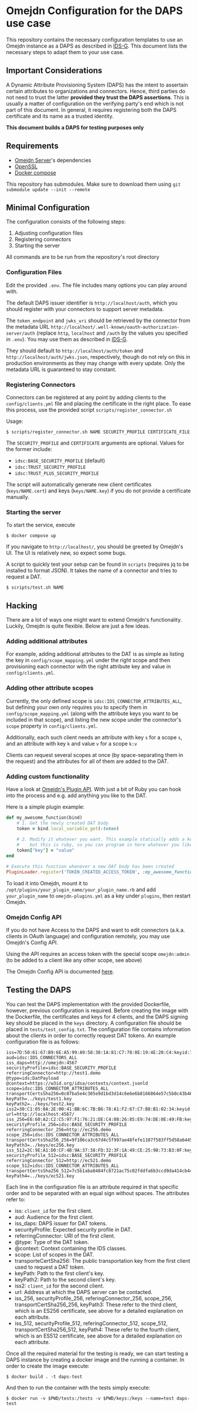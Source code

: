 # Omejdn Configuration for the DAPS use case

This repository contains the necessary configuration templates to use an Omejdn instance as a DAPS as described in [IDS-G](https://github.com/International-Data-Spaces-Association/IDS-G).
This document lists the necessary steps to adapt them to your use case.

## Important Considerations

A Dynamic Attribute Provisioning System (DAPS) has the intent to assertain certain attributes to organizations and connectors.
Hence, third parties do not need to trust the latter **provided they trust the DAPS assertions**.
This is usually a matter of configuration on the verifying party's end which is not part of this document.
In general, it requires registering both the DAPS certificate and its name as a trusted identity.

**This document builds a DAPS for testing purposes only**

## Requirements

- [Omejdn Server](https://github.com/Fraunhofer-AISEC/omejdn-server)'s dependencies
- [OpenSSL](https://www.openssl.org/)
- [Docker compose](https://docs.docker.com/compose/)

This repository has submodules.
Make sure to download them using `git submodule update --init --remote`

## Minimal Configuration

The configuration consists of the following steps:

1. Adjusting configuration files
1. Registering connectors
1. Starting the server

All commands are to be run from the repository's root directory

### Configuration Files

Edit the provided `.env`.
The file includes many options you can play around with.

The default DAPS issuer identifier is `http://localhost/auth`,
which you should register with your connectors to support server metadata.

The `token_endpoint` and `jwks_uri` should be retrieved by the connector from the metadata URL
`http://localhost/.well-known/oauth-authorization-server/auth`
(replace `http`, `localhost` and `/auth` by the values you specified in `.env`).
You may use them as described in [IDS-G](https://github.com/International-Data-Spaces-Association/IDS-G).

They should default to `http://localhost/auth/token` and `http://localhost/auth/jwks.json`, respectively,
though do not rely on this in production environments as they may change with every update.
Only the metadata URL is guaranteed to stay constant.

### Registering Connectors

Connectors can be registered at any point by adding clients to the `config/clients.yml` file and placing the certificate in the right place.
To ease this process, use the provided script `scripts/register_connector.sh`

Usage:

```
$ scripts/register_connector.sh NAME SECURITY_PROFILE CERTIFICATE_FILE
```

The `SECURITY_PROFILE` and `CERTIFICATE` arguments are optional. Values for the former include:

- `idsc:BASE_SECURITY_PROFILE` (default)
- `idsc:TRUST_SECURITY_PROFILE`
- `idsc:TRUST_PLUS_SECURITY_PROFILE`

The script will automatically generate new client certificates (`keys/NAME.cert`) and keys (`keys/NAME.key`) if you do not provide a certificate manually.


### Starting the server

To start the service, execute

```
$ docker compose up
```

If you navigate to `http://localhost/`, you should be greeted by Omejdn's UI.
The UI is relatively new, so expect some bugs.

A script to quickly test your setup can be found in `scripts` (requires jq to be installed to format JSON).
It takes the name of a connector and tries to request a DAT.

```
$ scripts/test.sh NAME
```

## Hacking

There are a lot of ways one might want to extend Omejdn's functionality.
Luckily, Omejdn is quite flexible.
Below are just a few ideas.

### Adding additional attributes

For example, adding additional attributes to the DAT is as simple as listing the key in `config/scope_mapping.yml` under the right scope
and then provisioning each connector with the right attribute key and value in `config/clients.yml`.

### Adding other attribute scopes

Currently, the only defined scope is `idsc:IDS_CONNECTOR_ATTRIBUTES_ALL`,
but defining your own only requires you to specify them in `config/scope_mapping.yml` (along with the attribute keys you want to be included in that scope),
and listing the new scope under the connector's `scope` property in `config/clients.yml`.

Additionally, each such client needs an attribute with key `s` for a scope `s`, and an attribute with key `k` and value `v` for a scope `k:v`

Clients can request several scopes at once (by space-separating them in the request) and the attributes for all of them are added to the DAT.

### Adding custom functionality

Have a look at [Omejdn's Plugin API](https://github.com/Fraunhofer-AISEC/omejdn-server/blob/master/docs/Plugins/Plugins.md).
With just a bit of Ruby you can hook into the process and e.g. add anything you like to the DAT.

Here is a simple plugin example:

```ruby
def my_awesome_function(bind)
    # 1. Get the newly created DAT body
    token = bind.local_variable_get(:token)
    
    # 2. Modify it whatever you want. This example statically adds a key `key` with value `value`,
    #    but this is ruby, so you can program in here whatever you like.
    token["key"] = "value"
end

# Execute this function whenever a new DAT body has been created
PluginLoader.register('TOKEN_CREATED_ACCESS_TOKEN', :my_awesome_function)
```

To load it into Omejdn, mount it to `/opt/plugins/your_plugin_name/your_plugin_name.rb`
and add `your_plugin_name` to `omejdn-plugins.yml` as a key under `plugins`,
then restart Omejdn.

### Omejdn Config API

If you do not have Access to the DAPS and want to edit connectors (a.k.a. clients in OAuth language) and configuration remotely,
you may use Omejdn's Config API.

Using the API requires an access token with the special scope `omejdn:admin` (to be added to a client like any other scope, see above)

The Omejdn Config API is documented [here](https://github.com/Fraunhofer-AISEC/omejdn-server/blob/master/docs/).

## Testing the DAPS

 You can test the DAPS implementation with the provided Dockerfile, however, previous configuration is required. Before creating the image with the Dockerfile, the certificates and keys for 4 clients, and the DAPS signing key should be placed in the `keys` directory. A configuration file should be placed in `tests/test_config.txt`. The configuration file contains information about the clients in order to correctly request DAT tokens. An example configuration file is as follows:
 ```
iss=7D:50:61:67:B9:6E:A5:99:A9:58:30:1A:81:C7:78:8E:19:4E:20:C4:keyid:7D:50:61:67:B9:6E:A5:99:A9:58:30:1A:81:C7:78:8E:19:4E:20:C4
aud=idsc:IDS_CONNECTORS_ALL
iss_daps=http://omejdn:4567
securityProfile=idsc:BASE_SECURITY_PROFILE
referringConnector=http://test1.demo
@type=ids:DatPayload
@context=https://w3id.org/idsa/contexts/context.jsonld
scope=idsc:IDS_CONNECTOR_ATTRIBUTES_ALL
transportCertsSha256=0c07ba5e4c305e9d1bd3d14c6e6e6b8166864e57c5b0c43b46b39d77994880b6
keyPath=../keys/test1.key
keyPath2=../keys/test2.key
iss2=30:C1:05:0A:2E:00:41:BB:6C:7B:B6:78:A1:F2:67:C7:B8:B1:02:34:keyid:30:C1:05:0A:2E:00:41:BB:6C:7B:B6:78:A1:F2:67:C7:B8:B1:02:34
url=http://localhost:4567/
iss_256=E6:60:A2:C2:C5:97:F1:76:21:DE:C4:08:26:85:E9:74:DE:0E:49:FB:keyid:E6:60:A2:C2:C5:97:F1:76:21:DE:C4:08:26:85:E9:74:DE:0E:49:FB
securityProfile_256=idsc:BASE_SECURITY_PROFILE
referringConnector_256=http://ec256.demo
scope_256=idsc:IDS_CONNECTOR_ATTRIBUTES_ALL
transportCertsSha256_256=9f106ca3c67d4c5f997ae48fefe1107f583ff5d58a6445572944fda901916863
keyPath3=../keys/ec256.key
iss_512=2C:9E:A1:D0:CF:4B:9A:37:38:FD:32:3F:1A:49:CE:25:98:73:B3:0F:keyid:2C:9E:A1:D0:CF:4B:9A:37:38:FD:32:3F:1A:49:CE:25:98:73:B3:0F
securityProfile_512=idsc:BASE_SECURITY_PROFILE
referringConnector_512=http://ec521.demo
scope_512=idsc:IDS_CONNECTOR_ATTRIBUTES_ALL
transportCertsSha256_512=7c5b1aba8484fc8721ac75c02fddfa6b3ccd9da414cb44177a65fd96d65abf53
keyPath4=../keys/ec521.key
 ```
 Each line in the configuration file is an attribute required in that specific order and to be separated with an equal sign without spaces. The attributes refer to:
 - iss: `client_id` for the first client.
 - aud: Audience for the first client.
 - iss_daps: DAPS issuer for DAT tokens.
 - securityProfile: Expected security profile in DAT.
 - referringConnector: URI of the first client.
 - @type: Type of the DAT token.
 - @context: Context containing the IDS classes.
 - scope: List of scopes in the DAT.
 - transporteCertSha256: The public transportation key from the first client used to request a DAT token.
 - keyPath: Path to the first client's key.
 - keyPath2: Path to the second client's key.
 - iss2: `client_id` for the second client.
 - url: Address at which the DAPS server can be contacted.
 - iss_256, securityProfile_256, referingConnector_256, scope_256, transportCertSha256_256, keyPath3: These refer to the third client, which is an ES256 certificate, see above for a detailed explanation on each attribute.
 - iss_512, securityProfile_512, referingConnector_512, scope_512, transportCertSha256_512, keyPath4: These refer to the fourth client, which is an ES512 certificate, see above for a detailed explanation on each attribute. 

 Once all the required material for the testing is ready, we can start testing a DAPS instance by creating a docker image and the running a container. In order to create the image execute:
 ```
 $ docker build . -t daps-test
 ```
And then to run the container with the tests simply execute:
 ```
 $ docker run -v $PWD/tests:/tests -v $PWD/keys:/keys --name=test daps-test
 ```
